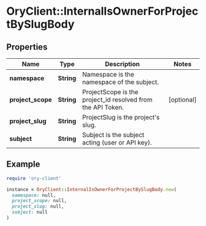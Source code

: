 # OryClient::InternalIsOwnerForProjectBySlugBody

## Properties

| Name | Type | Description | Notes |
| ---- | ---- | ----------- | ----- |
| **namespace** | **String** | Namespace is the namespace of the subject. |  |
| **project_scope** | **String** | ProjectScope is the project_id resolved from the API Token. | [optional] |
| **project_slug** | **String** | ProjectSlug is the project&#39;s slug. |  |
| **subject** | **String** | Subject is the subject acting (user or API key). |  |

## Example

```ruby
require 'ory-client'

instance = OryClient::InternalIsOwnerForProjectBySlugBody.new(
  namespace: null,
  project_scope: null,
  project_slug: null,
  subject: null
)
```

